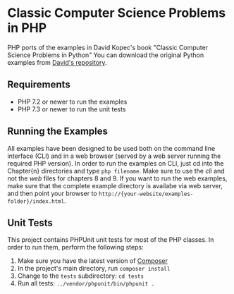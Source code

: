 # Classic Computer Science Problems in PHP
PHP ports of the examples in David Kopec's book "Classic Computer Science Problems in Python"
You can download the original Python examples from [David's repository](https://github.com/davecom/ClassicComputerScienceProblemsInPython).

## Requirements
* PHP 7.2 or newer to run the examples
* PHP 7.3 or newer to run the unit tests

## Running the Examples
All examples have been designed to be used both on the command line interface (CLI) and in a web browser (served by a web server running the required PHP version).
In order to run the examples on CLI, just cd into the Chapter{n} directories and type `php filename`. Make sure to use the _cli_ and not the _web_ files for chapters 8 and 9.
If you want to run the web examples, make sure that the complete example directory is availabe via web server, and then point your browser to `http://{your-website/examples-folder}/index.html`.

## Unit Tests
This project contains PHPUnit unit tests for most of the PHP classes. In order to run them, perform the following steps:
1. Make sure you have the latest version of [Composer](https://getcomposer.org/)
2. In the project's main directory, run `composer install`
3. Change to the `tests` subdirectory: `cd tests`
4. Run all tests: `../vendor/phpunit/bin/phpunit .`
